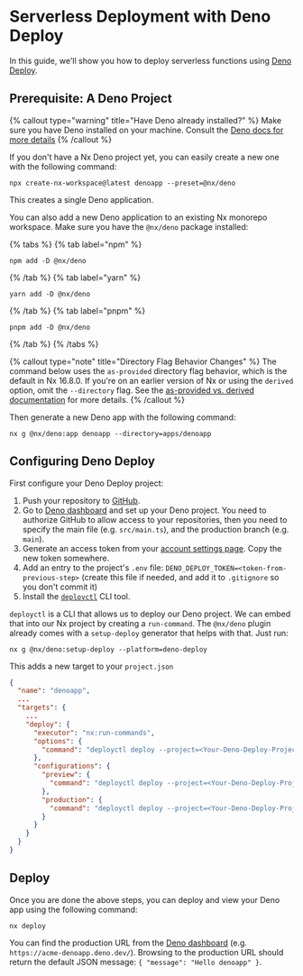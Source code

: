 # Serverless Deployment with Deno Deploy

In this guide, we'll show you how to deploy serverless functions using [Deno Deploy](https://deno.com/deploy).

## Prerequisite: A Deno Project

{% callout type="warning" title="Have Deno already installed?" %}
Make sure you have Deno installed on your machine. Consult the [Deno docs for more details](https://deno.com/manual/getting_started/installation)
{% /callout %}

If you don't have a Nx Deno project yet, you can easily create a new one with the following command:

```shell
npx create-nx-workspace@latest denoapp --preset=@nx/deno
```

This creates a single Deno application.

You can also add a new Deno application to an existing Nx monorepo workspace. Make sure you have the `@nx/deno` package installed:

{% tabs %}
{% tab label="npm" %}

```shell
npm add -D @nx/deno
```

{% /tab %}
{% tab label="yarn" %}

```shell
yarn add -D @nx/deno
```

{% /tab %}
{% tab label="pnpm" %}

```shell
pnpm add -D @nx/deno
```

{% /tab %}
{% /tabs %}

{% callout type="note" title="Directory Flag Behavior Changes" %}
The command below uses the `as-provided` directory flag behavior, which is the default in Nx 16.8.0. If you're on an earlier version of Nx or using the `derived` option, omit the `--directory` flag. See the [as-provided vs. derived documentation](/deprecated/as-provided-vs-derived) for more details.
{% /callout %}

Then generate a new Deno app with the following command:

```shell
nx g @nx/deno:app denoapp --directory=apps/denoapp
```

## Configuring Deno Deploy

First configure your Deno Deploy project:

1. Push your repository to [GitHub](https://github.com/).
2. Go to [Deno dashboard](https://dash.deno.com/) and set up your Deno project. You need to authorize GitHub to allow access to your repositories, then you need to specify the main file (e.g. `src/main.ts`), and the production branch (e.g. `main`).
3. Generate an access token from your [account settings page](https://dash.deno.com/account#access-tokens). Copy the new token somewhere.
4. Add an entry to the project's `.env` file: `DENO_DEPLOY_TOKEN=<token-from-previous-step>` (create this file if needed, and add it to `.gitignore` so you don't commit it)
5. Install the [`deployctl`](https://deno.com/deploy/docs/deployctl) CLI tool.

`deployctl` is a CLI that allows us to deploy our Deno project. We can embed that into our Nx project by creating a `run-command`. The `@nx/deno` plugin already comes with a `setup-deploy` generator that helps with that. Just run:

```shell
nx g @nx/deno:setup-deploy --platform=deno-deploy
```

This adds a new target to your `project.json`

```json {% fileName="project.json"}
{
  "name": "denoapp",
  ...
  "targets": {
    ...
    "deploy": {
      "executor": "nx:run-commands",
      "options": {
        "command": "deployctl deploy --project=<Your-Deno-Deploy-Project-Name> --import-map=import_map.json --exclude=node_modules  src/main.ts --dry-run"
      },
      "configurations": {
        "preview": {
          "command": "deployctl deploy --project=<Your-Deno-Deploy-Project-Name> --import-map=import_map.json --exclude=node_modules src/main.ts"
        },
        "production": {
          "command": "deployctl deploy --project=<Your-Deno-Deploy-Project-Name> --import-map=import_map.json --exclude=node_modules --prod src/main.ts"
        }
      }
    }
  }
}

```

## Deploy

Once you are done the above steps, you can deploy and view your Deno app using the following command:

```shell
nx deploy
```

You can find the production URL from the [Deno dashboard](https://dash.deno.com/) (e.g. `https://acme-denoapp.deno.dev/`). Browsing to the production URL should return the default JSON message: `{ "message": "Hello denoapp" }`.

